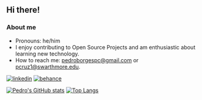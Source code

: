 ## Hi there!

### About me

- Pronouns: he/him
- I enjoy contributing to Open Source Projects and am enthusiastic about learning new technology. 
- How to reach me: pedroborgespc@gmail.com or pcruz1@swarthmore.edu.

[![linkedin](https://img.shields.io/badge/LinkedIn-0077B5?style=for-the-badge&logo=linkedin&logoColor=white)](https://www.linkedin.com/in/pedroborgespc/)
[![behance](https://img.shields.io/badge/Behance-0054F7?style=for-the-badge&logo=behance&logoColor=white)](https://www.behance.net/pedrocruz44)

[![Pedro's GitHub stats](https://github-readme-stats.vercel.app/api?username=pedroborgescruz)](https://github.com/pedroborgescruz/github-readme-stats)
[![Top Langs](https://github-readme-stats.vercel.app/api/top-langs/?username=pedroborgescruz&layout=compact)](https://github.com/pedroborgescruz/github-readme-stats)
